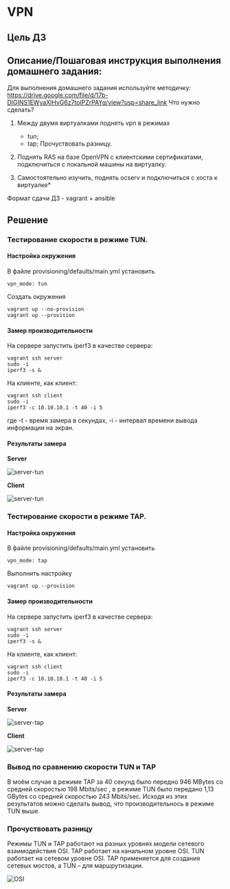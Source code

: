 # VPN 

## Цель ДЗ

## Описание/Пошаговая инструкция выполнения домашнего задания:

Для выполнения домашнего задания используйте методичку:
https://drive.google.com/file/d/17b-DlGINS1EWyaXlHvG6z7tolPZrPAYq/view?usp=share_link
Что нужно сделать?

1. Между двумя виртуалками поднять vpn в режимах

   * tun;
   * tap;
     Прочуствовать разницу.

2. Поднять RAS на базе OpenVPN с клиентскими сертификатами, подключиться с локальной машины на виртуалку.
3. Самостоятельно изучить, поднять ocserv и подключиться с хоста к виртуалке*

Формат сдачи ДЗ - vagrant + ansible

## Решение

### Тестирование скорости в режиме TUN.

#### Настройка окружения

В файле provisioning/defaults/main.yml установить
```
vpn_mode: tun
```

Создать окружения
```
vagrant up --no-provision
vagrant up --provision
```

#### Замер производительности

На сервере запустить iperf3 в качестве сервера:
```
vagrant ssh server
sudo -i
iperf3 -s &
```

На клиенте, как клиент:
```
vagrant ssh client
sudo -i
iperf3 -c 10.10.10.1 -t 40 -i 5
```

где -t - время замера в секундах, -i - интервал времени вывода информации на экран.

#### Результаты замера

**Server**

![server-tun](imgs/server-tun.png)

**Client**

![server-tun](imgs/server-tun.png)

### Тестирование скорости в режиме TAP.

#### Настройка окружения

В файле provisioning/defaults/main.yml установить
```
vpn_mode: tap
```

Выполнить настройку
```
vagrant up --provision
```

#### Замер производительности

На сервере запустить iperf3 в качестве сервера:
```
vagrant ssh server
sudo -i
iperf3 -s &
```

На клиенте, как клиент:
```
vagrant ssh client
sudo -i
iperf3 -c 10.10.10.1 -t 40 -i 5
```

#### Результаты замера

**Server**

![server-tap](imgs/server-tap.png)

**Client**

![server-tap](imgs/server-tap.png)

### Вывод по сравнению скорости TUN и TAP

В моём случае в режиме TAP за 40 секунд было передно 946 MBytes со средней скоростью 198 Mbits/sec , в режиме TUN было передано 1,13 GBytes со средней скоростью 243 Mbits/sec. Исходя из этих результатов можно сделать вывод, что производительнось в режиме TUN выше.

### Прочуствовать разницу

Режимы TUN и TAP работают на разных уровнях модели сетевого взаимодействия OSI. 
TAP работает на канальном уровне OSI. TUN работает на сетевом уровне OSI.
TAP применяется для создания сетевых мостов, а TUN – для маршрутизации. 

![OSI](imgs/OSI.png)


